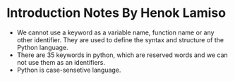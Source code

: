# Introduction Notes By Henok Lamiso

- We cannot use a keyword as a variable name, function name or any other identifier. They are used to define the syntax and structure of the Python language.
- There are 35 keywords in python, which are reserved words and we can not use them as an identifiers.
- Python is case-sensetive language.
